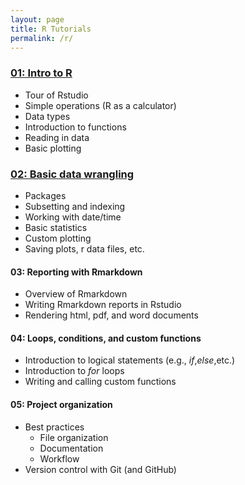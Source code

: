 ```yaml
---
layout: page
title: R Tutorials
permalink: /r/
---
```


### [01: Intro to R](/programming_tutorials/r-tutorial-01/)

* Tour of Rstudio  
* Simple operations (R as a calculator)  
* Data types  
* Introduction to functions  
* Reading in data  
* Basic plotting  

### [02: Basic data wrangling](/programming_tutorials/r-tutorial-02/)

* Packages  
* Subsetting and indexing
* Working with date/time
* Basic statistics  
* Custom plotting  
* Saving plots, r data files, etc.

#### 03: Reporting with Rmarkdown

* Overview of Rmarkdown  
* Writing Rmarkdown reports in Rstudio  
* Rendering html, pdf, and word documents  

#### 04: Loops, conditions, and custom functions

* Introduction to logical statements (e.g., _if_,_else_,etc.)
* Introduction to _for_ loops  
* Writing and calling custom functions  

#### 05: Project organization

* Best practices  
  * File organization  
  * Documentation  
  * Workflow  
* Version control with Git (and GitHub)
